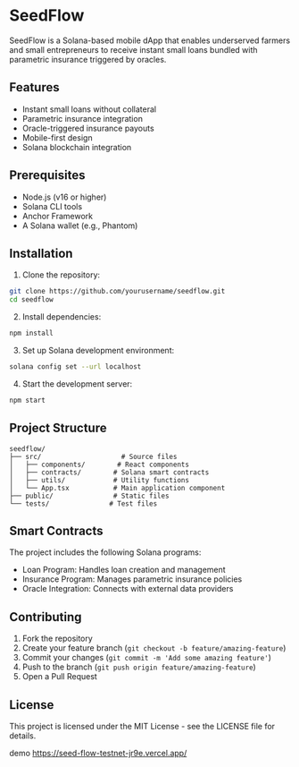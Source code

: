 # SeedFlow

SeedFlow is a Solana-based mobile dApp that enables underserved farmers and small entrepreneurs to receive instant small loans bundled with parametric insurance triggered by oracles.

## Features

- Instant small loans without collateral
- Parametric insurance integration
- Oracle-triggered insurance payouts
- Mobile-first design
- Solana blockchain integration

## Prerequisites

- Node.js (v16 or higher)
- Solana CLI tools
- Anchor Framework
- A Solana wallet (e.g., Phantom)

## Installation

1. Clone the repository:
```bash
git clone https://github.com/yourusername/seedflow.git
cd seedflow
```

2. Install dependencies:
```bash
npm install
```

3. Set up Solana development environment:
```bash
solana config set --url localhost
```

4. Start the development server:
```bash
npm start
```

## Project Structure

```
seedflow/
├── src/                    # Source files
│   ├── components/        # React components
│   ├── contracts/        # Solana smart contracts
│   ├── utils/            # Utility functions
│   └── App.tsx           # Main application component
├── public/               # Static files
└── tests/               # Test files
```

## Smart Contracts

The project includes the following Solana programs:
- Loan Program: Handles loan creation and management
- Insurance Program: Manages parametric insurance policies
- Oracle Integration: Connects with external data providers

## Contributing

1. Fork the repository
2. Create your feature branch (`git checkout -b feature/amazing-feature`)
3. Commit your changes (`git commit -m 'Add some amazing feature'`)
4. Push to the branch (`git push origin feature/amazing-feature`)
5. Open a Pull Request

## License

This project is licensed under the MIT License - see the LICENSE file for details. 



demo
https://seed-flow-testnet-jr9e.vercel.app/
